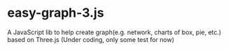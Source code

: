easy-graph-3.js
===============

A JavaScript lib to help create graph(e.g. network, charts of box, pie, etc.) based on Three.js
(Under coding, only some test for now)



